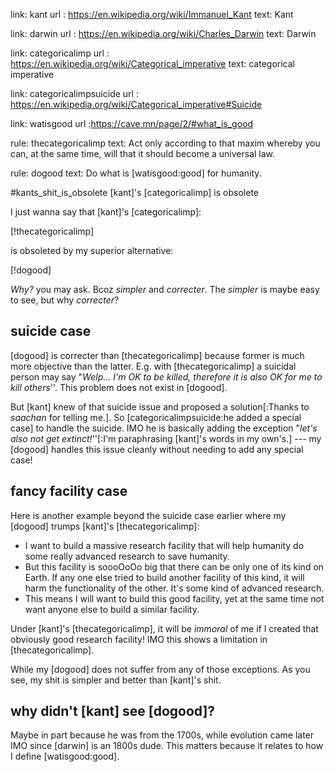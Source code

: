 link: kant
url : https://en.wikipedia.org/wiki/Immanuel_Kant
text: Kant

link: darwin
url : https://en.wikipedia.org/wiki/Charles_Darwin
text: Darwin

link: categoricalimp
url : https://en.wikipedia.org/wiki/Categorical_imperative
text: categorical imperative

link: categoricalimpsuicide
url : https://en.wikipedia.org/wiki/Categorical_imperative#Suicide

link: watisgood
url :https://cave.mn/page/2/#what_is_good

rule: thecategoricalimp
text: Act only according to that maxim whereby you can, at the same time,
      will that it should become a universal law.

rule: dogood
text: Do what is [watisgood:good] for humanity.

#kants_shit_is_obsolete [kant]'s [categoricalimp] is obsolete

I just wanna say that [kant]'s [categoricalimp]:

[!thecategoricalimp]

is obsoleted by my superior alternative:

[!dogood]

_Why?_ you may ask.  Bcoz _simpler_ and _correcter_.  The _simpler_ is maybe
easy to see, but why _correcter_?

## suicide case

[dogood] is correcter than [thecategoricalimp] because former is much more
objective than the latter.  E.g. with [thecategoricalimp] a suicidal person may
say "_Welp... I'm OK to be killed, therefore it is also OK for me to kill
others_''.  This problem does not exist in [dogood].

But [kant] knew of that suicide issue and proposed a solution[:Thanks to
_saachan_ for telling me.].  So [categoricalimpsuicide:he added a special case]
to handle the suicide.  IMO he is basically adding the exception "_let's also
not get extinct!_''[:I'm paraphrasing [kant]'s words in my own's.] --- my
[dogood] handles this issue cleanly without needing to add any special case!

## fancy facility case

Here is another example beyond the suicide case earlier where my [dogood]
trumps [kant]'s [thecategoricalimp]:

* I want to build a massive research facility that will help humanity do some
  really advanced research to save humanity.
* But this facility is soooOoOo big that there can be only one of its kind on
  Earth.  If any one else tried to build another facility of this kind, it will
  harm the functionality of the other.  It's some kind of advanced research.
* This means I will want to build this good facility, yet at the same time not
  want anyone else to build a similar facility.

Under [kant]'s [thecategoricalimp], it will be _immoral_ of me if I created
that obviously good research facility!  IMO this shows a limitation in
[thecategoricalimp].

While my [dogood] does not suffer from any of those exceptions.
As you see, my shit is simpler and better than [kant]'s shit.

## why didn't [kant] see [dogood]?

Maybe in part because he was from the 1700s, while evolution came later IMO
since [darwin] is an 1800s dude.  This matters because it relates to how I
define [watisgood:good].


